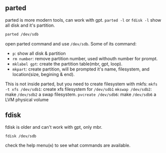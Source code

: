 ## parted
parted is more modern tools, can work with gpt.
`parted -l` or `fdisk -l` show all disk and it's partition.

```bash
parted /dev/sdb
```
open parted command and use `/dev/sdb`.
Some of its command:
- `p`: show all disk & partition
- `rm number`: remove partition number, used withouth number for prompt.
- `mklabel gpt`: create the partition table(mbr, gpt, loop).
- `mkpart`: create partition, will be prompted it's name, filesystem, and location(size, begining & end).

This is not inside parted, but you need to create filesystem with mkfs:
`mkfs -t xfs /dev/sdb1`: create xfs filesystem for `/dev/sdb1`
`mkswap /dev/sdb2`: make `/dev/sdb2` a swap filesystem.
`pvcreate /dev/sdb6`: make `/dev/sdb6` a LVM physical volume

## fdisk
fdisk is older and can't work with gpt, only mbr.

```bash
fdisk /dev/sdb
```
check the help menu(`m`) to see what commands are available.
